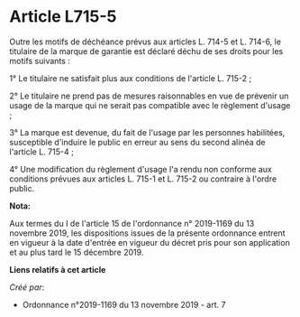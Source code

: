 # Article L715-5

Outre les motifs de déchéance prévus aux articles L. 714-5 et L. 714-6, le titulaire de la marque de garantie est déclaré
déchu de ses droits pour les motifs suivants :

1° Le titulaire ne satisfait plus aux conditions de l'article L. 715-2 ;

2° Le titulaire ne prend pas de mesures raisonnables en vue de prévenir un usage de la marque qui ne serait pas compatible
avec le règlement d'usage ;

3° La marque est devenue, du fait de l'usage par les personnes habilitées, susceptible d'induire le public en erreur au sens
du second alinéa de l'article L. 715-4 ;

4° Une modification du règlement d'usage l'a rendu non conforme aux conditions prévues aux articles L. 715-1 et L. 715-2 ou
contraire à l'ordre public.

**Nota:**

Aux termes du I de l'article 15 de l'ordonnance n° 2019-1169 du 13 novembre 2019, les dispositions issues de la présente
ordonnance entrent en vigueur à la date d'entrée en vigueur du décret pris pour son application et au plus tard le 15
décembre 2019.

**Liens relatifs à cet article**

_Créé par_:

  - Ordonnance n°2019-1169 du 13 novembre 2019 - art. 7
